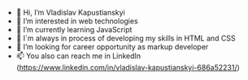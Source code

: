 - 👋 Hi, I’m Vladislav Kapustianskyi
- 👀 I’m interested in web technologies
- 🌱 I’m currently learning JavaScript
- 🌱 I`m always in process of developing my skills in HTML and CSS
- 💞️ I’m looking for career opportunity as markup developer
- 📫 You also can reach me in LinkedIn (https://www.linkedin.com/in/vladislav-kapustianskyi-686a52231/)

<!---
Vlad260192/Vlad260192 is a ✨ special ✨ repository because its `README.md` (this file) appears on your GitHub profile.
You can click the Preview link to take a look at your changes.
--->
